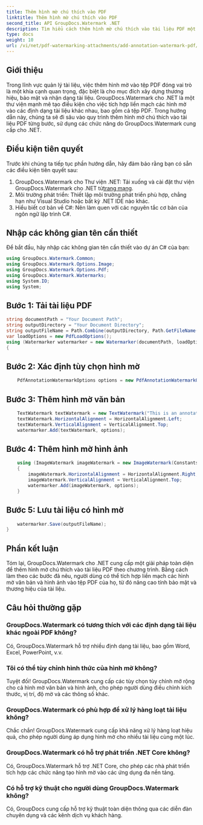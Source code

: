 ```yaml
---
title: Thêm hình mờ chú thích vào PDF
linktitle: Thêm hình mờ chú thích vào PDF
second_title: API GroupDocs.Watermark .NET
description: Tìm hiểu cách thêm hình mờ chú thích vào tài liệu PDF một cách dễ dàng bằng GroupDocs.Watermark cho .NET. Nâng cao thương hiệu tài liệu và bảo mật một cách dễ dàng.
type: docs
weight: 10
url: /vi/net/pdf-watermarking-attachments/add-annotation-watermark-pdf/
---
```

## Giới thiệu
Trong lĩnh vực quản lý tài liệu, việc thêm hình mờ vào tệp PDF đóng vai trò là một khía cạnh quan trọng, đặc biệt là cho mục đích xây dựng thương hiệu, bảo mật và nhận dạng tài liệu. GroupDocs.Watermark cho .NET là một thư viện mạnh mẽ tạo điều kiện cho việc tích hợp liền mạch các hình mờ vào các định dạng tài liệu khác nhau, bao gồm cả tệp PDF. Trong hướng dẫn này, chúng ta sẽ đi sâu vào quy trình thêm hình mờ chú thích vào tài liệu PDF từng bước, sử dụng các chức năng do GroupDocs.Watermark cung cấp cho .NET.
## Điều kiện tiên quyết
Trước khi chúng ta tiếp tục phần hướng dẫn, hãy đảm bảo rằng bạn có sẵn các điều kiện tiên quyết sau:
1.  GroupDocs.Watermark cho Thư viện .NET: Tải xuống và cài đặt thư viện GroupDocs.Watermark cho .NET từ[trang mạng](https://releases.groupdocs.com/Watermark/net/).
2. Môi trường phát triển: Thiết lập môi trường phát triển phù hợp, chẳng hạn như Visual Studio hoặc bất kỳ .NET IDE nào khác.
3. Hiểu biết cơ bản về C#: Nên làm quen với các nguyên tắc cơ bản của ngôn ngữ lập trình C#.

## Nhập các không gian tên cần thiết
Để bắt đầu, hãy nhập các không gian tên cần thiết vào dự án C# của bạn:
```csharp
using GroupDocs.Watermark.Common;
using GroupDocs.Watermark.Options.Image;
using GroupDocs.Watermark.Options.Pdf;
using GroupDocs.Watermark.Watermarks;
using System.IO;
using System;
```
## Bước 1: Tải tài liệu PDF
```csharp
string documentPath = "Your Document Path";
string outputDirectory = "Your Document Directory";
string outputFileName = Path.Combine(outputDirectory, Path.GetFileName(documentPath));
var loadOptions = new PdfLoadOptions();
using (Watermarker watermarker = new Watermarker(documentPath, loadOptions))
{
```
## Bước 2: Xác định tùy chọn hình mờ
```csharp
	PdfAnnotationWatermarkOptions options = new PdfAnnotationWatermarkOptions();
```
## Bước 3: Thêm hình mờ văn bản
```csharp
	TextWatermark textWatermark = new TextWatermark("This is an annotation watermark", new Font("Arial", 8));
	textWatermark.HorizontalAlignment = HorizontalAlignment.Left;
	textWatermark.VerticalAlignment = VerticalAlignment.Top;
	watermarker.Add(textWatermark, options);
```
## Bước 4: Thêm hình mờ hình ảnh
```csharp
	using (ImageWatermark imageWatermark = new ImageWatermark(Constants.ProtectJpg))
	{
		imageWatermark.HorizontalAlignment = HorizontalAlignment.Right;
		imageWatermark.VerticalAlignment = VerticalAlignment.Top;
		watermarker.Add(imageWatermark, options);
	}
```
## Bước 5: Lưu tài liệu có hình mờ
```csharp
	watermarker.Save(outputFileName);
}
```

## Phần kết luận
Tóm lại, GroupDocs.Watermark cho .NET cung cấp một giải pháp toàn diện để thêm hình mờ chú thích vào tài liệu PDF theo chương trình. Bằng cách làm theo các bước đã nêu, người dùng có thể tích hợp liền mạch các hình mờ văn bản và hình ảnh vào tệp PDF của họ, từ đó nâng cao tính bảo mật và thương hiệu của tài liệu.
## Câu hỏi thường gặp
### GroupDocs.Watermark có tương thích với các định dạng tài liệu khác ngoài PDF không?
Có, GroupDocs.Watermark hỗ trợ nhiều định dạng tài liệu, bao gồm Word, Excel, PowerPoint, v.v.
### Tôi có thể tùy chỉnh hình thức của hình mờ không?
Tuyệt đối! GroupDocs.Watermark cung cấp các tùy chọn tùy chỉnh mở rộng cho cả hình mờ văn bản và hình ảnh, cho phép người dùng điều chỉnh kích thước, vị trí, độ mờ và các thông số khác.
### GroupDocs.Watermark có phù hợp để xử lý hàng loạt tài liệu không?
Chắc chắn! GroupDocs.Watermark cung cấp khả năng xử lý hàng loạt hiệu quả, cho phép người dùng áp dụng hình mờ cho nhiều tài liệu cùng một lúc.
### GroupDocs.Watermark có hỗ trợ phát triển .NET Core không?
Có, GroupDocs.Watermark hỗ trợ .NET Core, cho phép các nhà phát triển tích hợp các chức năng tạo hình mờ vào các ứng dụng đa nền tảng.
### Có hỗ trợ kỹ thuật cho người dùng GroupDocs.Watermark không?
Có, GroupDocs cung cấp hỗ trợ kỹ thuật toàn diện thông qua các diễn đàn chuyên dụng và các kênh dịch vụ khách hàng.